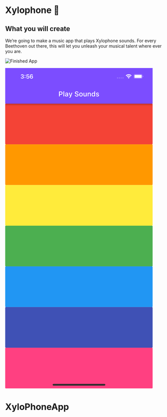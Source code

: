 
# Xylophone 🎹


## What you will create

We’re going to make a music app that plays Xylophone sounds. For every Beethoven out there, this will let you unleash your musical talent where ever you are. 

![Finished App](https://github.com/londonappbrewery/Images/blob/master/xylophone-flutter.png)

![Looks Like](https://github.com/Harsh23Kashyap/XyloPhoneApp/blob/main/Simulator%20Screen%20Shot%20-%20iPhone%2013%20Pro%20Max%20-%202022-02-16%20at%2015.56.17.png)
# XyloPhoneApp
